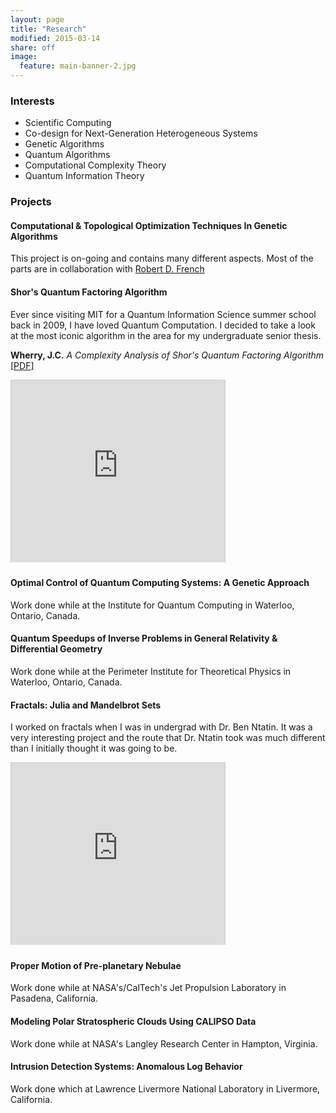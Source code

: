 ```yaml
---
layout: page
title: "Research"
modified: 2015-03-14
share: off
image:
  feature: main-banner-2.jpg
---
```


### Interests

* Scientific Computing
* Co-design for Next-Generation Heterogeneous Systems
* Genetic Algorithms
* Quantum Algorithms
* Computational Complexity Theory
* Quantum Information Theory

### Projects

#### Computational & Topological Optimization Techniques In Genetic Algorithms

This project is on-going and contains many different aspects. Most of the parts are in collaboration with <a href="http://www.robertdfrench.me">Robert D. French</a>

#### Shor's Quantum Factoring Algorithm

Ever since visiting MIT for a Quantum Information Science summer school back in 2009, I have loved Quantum Computation. I decided to take a look at the most iconic algorithm in the area for my undergraduate senior thesis.

**Wherry, J.C.** *A Complexity Analysis of Shor's Quantum Factoring Algorithm* [<a target="_blank" href="https://docs.google.com/file/d/0B9aId9jAWLcQOXkyR0I2cGFCSzQ/edit">PDF</a>]

<iframe src="http://www.slideshare.net/slideshow/embed_code/8383362?rel=0" 
	width="342"
	height="291" 
	frameborder="0" 
	marginwidth="0" 
	marginheight="0" 
	scrolling="no" 
	style="border:1px solid #CCC;border-width:1px 1px 0;margin-bottom:5px" 
	allowfullscreen 
	webkitallowfullscreen 
	mozallowfullscreen> </iframe>

#### Optimal Control of Quantum Computing Systems: A Genetic Approach

Work done while at the Institute for Quantum Computing in Waterloo, Ontario, Canada.

#### Quantum Speedups of Inverse Problems in General Relativity & Differential Geometry

Work done while at the Perimeter Institute for Theoretical Physics in Waterloo, Ontario, Canada.

#### Fractals: Julia and Mandelbrot Sets

I worked on fractals when I was in undergrad with Dr. Ben Ntatin. It was a very interesting project and the route that Dr. Ntatin took was much different than I initially thought it was going to be.

<iframe src="http://www.slideshare.net/slideshow/embed_code/8383246?rel=0" 
	width="342" 
	height="291" 
	frameborder="0" 
	marginwidth="0" 
	marginheight="0" 
	scrolling="no" 
	style="border:1px solid #CCC;border-width:1px 1px 0;margin-bottom:5px" 
	allowfullscreen 
	webkitallowfullscreen 
	mozallowfullscreen> </iframe>

#### Proper Motion of Pre-planetary Nebulae

Work done while at NASA's/CalTech's Jet Propulsion Laboratory in Pasadena, California.

#### Modeling Polar Stratospheric Clouds Using CALIPSO Data

Work done while at NASA's Langley Research Center in Hampton, Virginia. 

#### Intrusion Detection Systems: Anomalous Log Behavior

Work done which at Lawrence Livermore National Laboratory in Livermore, California.
